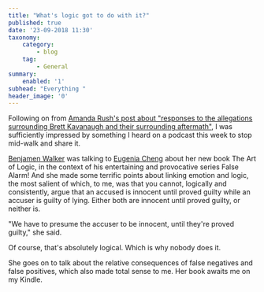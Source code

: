 ```yaml
---
title: "What's logic got to do with it?"
published: true
date: '23-09-2018 11:30'
taxonomy:
    category:
        - blog
    tag:
        - General
summary:
    enabled: '1'
subhead: "Everything "
header_image: '0'
---
```


Following on from <a class="u-in-reply-to" href="https://www.arush.io/94176-2/" >Amanda Rush's post about "responses to the allegations surrounding Brett Kavanaugh and their surrounding aftermath"</a >, I was sufficiently impressed by something I heard on a podcast this week to stop mid-walk and share it.

<a class="u-in-reply-to" href="http://theoryofeverythingpodcast.com/2018/09/true-lessons-false-alarm-part-xi/" >Benjamen Walker</a > was talking to <a class="u-in-reply-to" href="http://eugeniacheng.com" >Eugenia Cheng</a > about her new book The Art of Logic, in the context of his entertaining and provocative series False Alarm! And she made some terrific points about linking emotion and logic, the most salient of which, to me, was that you cannot, logically and consistently, argue that an accused is innocent until proved guilty while an accuser is guilty of lying. Either both are innocent until proved guilty, or neither is. 

"We have to presume the accuser to be innocent, until they're proved guilty," she said.

Of course, that's absolutely logical. Which is why nobody does it.

She goes on to talk about the relative consequences of false negatives and false positives, which also made total sense to me. Her book awaits me on my Kindle.
